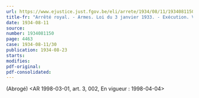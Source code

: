 ```yaml
---
url: https://www.ejustice.just.fgov.be/eli/arrete/1934/08/11/1934081150/justel
title-fr: "Arrêté royal. - Armes. Loi du 3 janvier 1933. - Exécution. Voir modification(s)"
date: 1934-08-11
source:
number: 1934081150
page: 4463
case: 1934-08-11/30
publication: 1934-08-23
starts:
modifies:
pdf-original:
pdf-consolidated:
---
```


(Abrogé) <AR 1998-03-01, art. 3, 002,  En vigueur : 1998-04-04>
